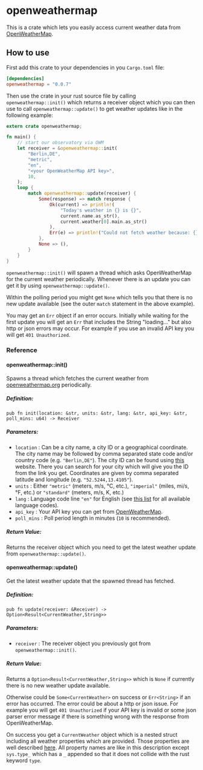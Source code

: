 # openweathermap

This is a crate which lets you easily access current weather data from [OpenWeatherMap](https://openweathermap.org/).

## How to use

First add this crate to your dependencies in you `Cargo.toml` file:

```toml
[dependencies]
openweathermap = "0.0.7"
```

Then use the crate in your rust source file by calling `openweathermap::init()` which returns a receiver object which you can then use to call `openweathermap::update()` to get weather updates like in the following example:

```rust
extern crate openweathermap;

fn main() {
    // start our observatory via OWM
    let receiver = &openweathermap::init(
        "Berlin,DE",
        "metric",
        "en",
        "<your OpenWeatherMap API key>",
        10,
    );
    loop {
        match openweathermap::update(receiver) {
            Some(response) => match response {
                Ok(current) => println!(
                    "Today's weather in {} is {}",
                    current.name.as_str(),
                    current.weather[0].main.as_str()
                ),
                Err(e) => println!("Could not fetch weather because: {}", e),
            },
            None => (),
        }
    }
}
```

`openweathermap::init()` will spawn a thread which asks OpenWeatherMap for the current weather periodically.
Whenever there is an update you can get it by using `openweathermap::update()`.

Within the polling period you might get `None` which tells you that there is no new update available (see the outer `match` statement in the above example).

You may get an `Err` object if an error occurs.
Initially while waiting for the first update you will get an `Err` that includes the String "loading..." but also http or json errors may occur.
For example if you use an invalid API key you will get `401 Unauthorized`.

### Reference

#### openweathermap::init()

Spawns a thread which fetches the current weather from [openweathermap.org](https://openweathermap.org) periodically.

##### Definition:

`pub fn init(location: &str, units: &str, lang: &str, api_key: &str, poll_mins: u64) -> Receiver`

##### Parameters:

-   `location` : Can be a city name, a city ID or a geographical coordinate. The city name may be followed by comma separated state code and/or country code (e.g. `"Berlin,DE"`). The city ID can be found using [this](https://openweathermap.org/find) website. There you can search for your city which will give you the ID from the link you get. Coordinates are given by comma separated latitude and longitude (e.g. `"52.5244,13.4105"`).
-   `units` : Either `"metric"` (meters, m/s, °C, etc.), `"imperial"` (miles, mi/s, °F, etc.) or `"standard"` (meters, m/s, K, etc.)
-   `lang` : Language code line `"en"` for English (see [this list](https://openweathermap.org/current#multi) for all available language codes).
-   `api_key` : Your API key you can get from [OpenWeatherMap](https://openweathermap.org/price).
-   `poll_mins` : Poll period length in minutes (`10` is recommended).

##### Return Value:

Returns the receiver object which you need to get the latest weather update from `openweathermap::update()`.

#### openweathermap::update()

Get the latest weather update that the spawned thread has fetched.

##### Definition:

`pub fn update(receiver: &Receiver) -> Option<Result<CurrentWeather,String>>`

##### Parameters:

- `receiver` : The receiver object you previously got from `openweathermap::init()`.

##### Return Value:

Returns a `Option<Result<CurrentWeather,String>>` which is `None` if  currently there is no new weather update available.

Otherwise could be `Some<CurrentWeather>` on success or `Err<String>` if an error has occurred. The error could be about a http or json issue. For example you will get `401 Unauthorized` if your API key is invalid or some json parser error message if there is something wrong with the response from OpenWeatherMap.

On success you get a `CurrentWeather` object which is a nested struct including all weather properties which are provided. Those properties are well described [here](https://openweathermap.org/current#parameter).
All property names are like in this description except `sys.type_` which has a `_` appended so that it does not collide with the rust keyword `type`.
